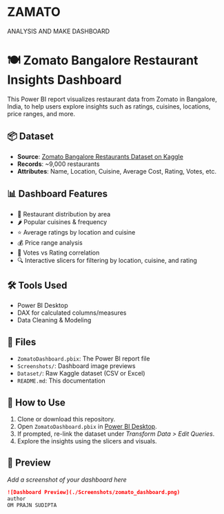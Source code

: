 # ZAMATO
ANALYSIS AND MAKE DASHBOARD
# 🍽️ Zomato Bangalore Restaurant Insights Dashboard

This Power BI report visualizes restaurant data from Zomato in Bangalore, India, to help users explore insights such as ratings, cuisines, locations, price ranges, and more.

## 📦 Dataset

- **Source**: [Zomato Bangalore Restaurants Dataset on Kaggle](https://www.kaggle.com/datasets/himanshupoddar/zomato-bangalore-restaurants)
- **Records**: ~9,000 restaurants
- **Attributes**: Name, Location, Cuisine, Average Cost, Rating, Votes, etc.

## 📊 Dashboard Features

- 📍 Restaurant distribution by area
- 🌶️ Popular cuisines & frequency
- ⭐ Average ratings by location and cuisine
- 💰 Price range analysis
- 🧮 Votes vs Rating correlation
- 🔍 Interactive slicers for filtering by location, cuisine, and rating

## 🛠️ Tools Used

- Power BI Desktop
- DAX for calculated columns/measures
- Data Cleaning & Modeling

## 📁 Files

- `ZomatoDashboard.pbix`: The Power BI report file
- `Screenshots/`: Dashboard image previews
- `Dataset/`: Raw Kaggle dataset (CSV or Excel)
- `README.md`: This documentation

## 🚀 How to Use

1. Clone or download this repository.
2. Open `ZomatoDashboard.pbix` in [Power BI Desktop](https://powerbi.microsoft.com/desktop/).
3. If prompted, re-link the dataset under *Transform Data > Edit Queries*.
4. Explore the insights using the slicers and visuals.

## 📸 Preview

_Add a screenshot of your dashboard here_

```markdown
![Dashboard Preview](./Screenshots/zomato_dashboard.png)
author
OM PRAJN SUDIPTA
